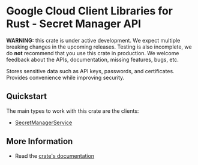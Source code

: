 # Google Cloud Client Libraries for Rust - Secret Manager API

<!-- Code generated by sidekick. DO NOT EDIT. -->

**WARNING:** this crate is under active development. We expect multiple breaking
changes in the upcoming releases. Testing is also incomplete, we do **not**
recommend that you use this crate in production. We welcome feedback about the
APIs, documentation, missing features, bugs, etc.

Stores sensitive data such as API keys, passwords, and certificates.
Provides convenience while improving security.

## Quickstart

The main types to work with this crate are the clients:

* [SecretManagerService](https://docs.rs/secretmanager-openapi-v1/latest/secretmanager_openapi_v1/client/struct.SecretManagerService.html)

## More Information

* Read the [crate's documentation](https://docs.rs/secretmanager-openapi-v1/latest/secretmanager-openapi-v1)
